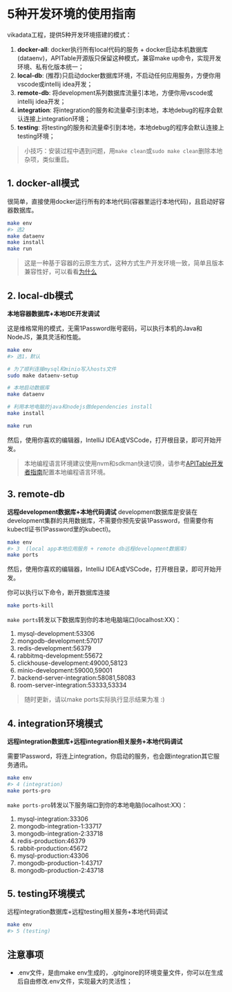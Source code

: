 
# 5种开发环境的使用指南

vikadata工程，提供5种开发环境搭建的模式：

1. **docker-all**: docker执行所有local代码的服务 + docker启动本机数据库(dataenv)，APITable开源版只保留这种模式，兼容make up命令，实现开发环境、私有化版本统一；
2. **local-db**: (推荐)只启动docker数据库环境，不启动任何应用服务，方便你用vscode或intellij idea开发；
3. **remote-db**: 将development系列数据库流量引本地，方便你用vscode或intellij idea开发；
4. **integration**: 将integration的服务和流量牵引到本地，本地debug的程序会默认连接上integration环境；
5. **testing**: 将testing的服务和流量牵引到本地，本地debug的程序会默认连接上testing环境；

> 小技巧：安装过程中遇到问题，用`make clean`或`sudo make clean`删除本地杂项，类似重启。

## 1. docker-all模式

很简单，直接使用docker运行所有的本地代码(容器里运行本地代码)，且启动好容器数据库。
```bash
make env
#> 选2
make dataenv
make install
make run
```
> 这是一种基于容器的云原生方式，这种方式生产开发环境一致，简单且版本兼容性好，可以看看[为什么](./why.md)

## 2. local-db模式

**本地容器数据库+本地IDE开发调试**

这是维格常用的模式，无需1Password账号密码，可以执行本机的Java和NodeJS，兼具灵活和性能。

```bash
make env
#> 选1，默认

# 为了顺利连接mysql和minio写入hosts文件
sudo make dataenv-setup

# 本地启动数据库
make dataenv

# 利用本地电脑的java和nodejs做dependencies install
make install

make run

```

然后，使用你喜欢的编辑器，IntelliJ IDEA或VSCode，打开根目录，即可开始开发。

> 本地编程语言环境建议使用nvm和sdkman快速切换，请参考[APITable开发者指南](https://github.com/apitable/apitable/blob/develop/docs/contribute/developer-guide.md)配置本地编程语言环境。

## 3. remote-db

**远程development数据库+本地代码调试**
development数据库是安装在development集群的共用数据库，不需要你预先安装1Password，但需要你有kubectl证书(1Password里的kubectl)。

```bash
make env
#> 3  (local app本地应用服务 + remote db远程development数据库)
make ports
```

然后，使用你喜欢的编辑器，IntelliJ IDEA或VSCode，打开根目录，即可开始开发。

你可以执行以下命令，断开数据库连接
```bash
make ports-kill
```

`make ports`转发以下数据库到你的本地电脑端口(localhost:XX)：
1) mysql-development:53306
2) mongodb-development:57017
3) redis-development:56379
4) rabbitmq-development:55672
5) clickhouse-development:49000,58123
6) minio-development:59000,59001
11) backend-server-integration:58081,58083
12) room-server-integration:53333,53334

> 随时更新，请以make ports实际执行显示结果为准 :)

## 4. integration环境模式

**远程integration数据库+远程integration相关服务+本地代码调试**

需要1Password，将连上integration，你启动的服务，也会跟integration其它服务通讯。

```bash
make env
#> 4 (integration)
make ports-pro
```

`make ports-pro`转发以下服务端口到你的本地电脑(localhost:XX)：

  1) mysql-integration:33306
  2) mongodb-integration-1:33717
  3) mongodb-integration-2:33718
  4) redis-production:46379
  5) rabbit-production:45672
  6) mysql-production:43306
  7) mongodb-production-1:43717
  8) mongodb-production-2:43718
## 5. testing环境模式

远程integration数据库+远程testing相关服务+本地代码调试

```bash
make env
#> 5 (testing)
```

## 注意事项

- .env文件，是由make env生成的，.gitginore的环境变量文件，你可以在生成后自由修改.env文件，实现最大的灵活性；

